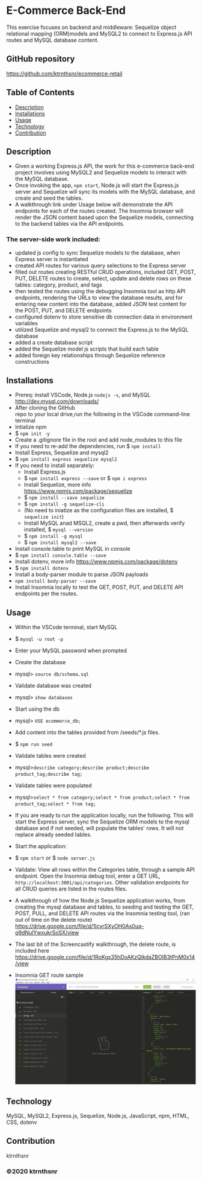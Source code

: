 # E-Commerce Back-End
This exercise focuses on backend and middleware: Sequelize object relational mapping (ORM)models and MySQL2 to connect to Express.js API routes and MySQL database content.

## GitHub repository
https://github.com/ktrnthsnr/ecommerce-retail

## Table of Contents
* [Description](#description)
* [Installations](#installations)
* [Usage](#usage)
* [Technology](#technology)
* [Contribution](#contribution)

## Description
- Given a working Express.js API, the work for this e-commerce back-end project involves using MySQL2 and Sequelize models to interact with the MySQL database. 
- Once invoking the app, `npm start`, Node.js will start the Express.js server and Sequelize will sync its models with the MySQL database, and create and seed the tables.
- A walkthrough link under Usage below will demonstrate the API endpoints for each of the routes created. The Insomnia browser will render the JSON content based upon the Sequelize models, connecting to the backend tables via the API endpoints.

### The server-side work included:
  - updated js config to sync Sequelize models to the database, when Express server is instantiated
  - created API routes for various query selections to the Express server
  - filled out routes creating RESTful CRUD operations, included GET, POST, PUT, DELETE routes to create, select, update and delete rows on these tables: category, product, and tags
  - then tested the routes using the debugging Insomnia tool as http API endpoints, rendering the URLs to view the database results, and for entering new content into the database, added JSON test content for the POST, PUT, and DELETE endpoints
  - configured dotenv to store sensitive db connection data in environment variables
  - utilized Sequelize and mysql2 to connect the Express.js to the MySQL database
  - added a create database script
  - added the Sequelize model js scripts that build each table 
  - added foreign key relationships through Sequelize reference constructions


## Installations
- Prereq: install VSCode, Node.js `nodejs -v`, and MySQL http://dev.mysql.com/downloads/
- After cloning the GitHub repo to your local drive,run the following in the VSCode command-line terminal
- Intialize npm
- $ `npm init -y`
- Create a .gitignore file in the root and add node_modules to this file
- If you need to re-add the dependencies, run $ `npm install`
- Install Express, Sequelize and mysql2
- $ `npm install express sequelize mysql2`
- If you need to install separately:
    - Install Express.js
    - $ `npm install express --save` or $ `npm i express`
    - Install Sequelize, more info https://www.npmjs.com/package/sequelize
    - $ `npm install --save sequelize`
    - $ `npm install -g sequelize-cli`
    - (No need to iniatize as the configuration files are installed, $ `sequelize init`)
    - Install MySQL anad MSQL2, create a pwd, then afterwards verify installed, $ `mysql --version`
    - $ `npm install -g mysql`
    - $ `npm install mysql2 --save`
- Install console.table to print MySQL in console
- $ `npm install console.table --save`
- Install dotenv, more info https://www.npmjs.com/package/dotenv
- $ `npm install dotenv`
- Install a body-parser module to parse JSON payloads
- `npm install body-parser --save`
- Install Insomnia locally to test the GET, POST, PUT, and DELETE API endpoints per the routes.

## Usage
- Within the VSCode terminal, start MySQL
-   $ `mysql -u root -p`
- Enter your MySQL password when prompted

- Create the database 
-   mysql> `source db/schema.sql`
- Validate database was created
-   mysql> `show databases`

- Start using the db
-   mysql> `USE ecommerce_db;`

- Add content into the tables provided from /seeds/*.js files.
-   $ `npm run seed`
- Validate tables were created
-  mysql>`describe category;describe product;describe product_tag;describe tag;`
- Validate tables were populated
-  mysql>`select * from category;select * from product;select * from product_tag;select * from tag;`

- If you are ready to run the application locally, run the following. This will start the Express server, sync the Sequelize ORM models to the mysql database and if not seeded, will populate the tables' rows. It will not replace already seeded tables.
- Start the application:
-   $ `npm start` or $ `node server.js`

- Validate: View all rows within the Categories table, through a sample API endpoint. Open the Insomnia debug tool, enter a GET URL, `http://localhost:3001/api/categories`.  Other validation endpoints for all CRUD queries are listed in the routes files.

- A walkthrough of how the Node.js Sequelize application works, from creating the mysql database and tables, to seeding and testing the GET, POST, PULL, and DELETE API routes via the Insomnia testing tool, (ran out of time on the delete route)
https://drive.google.com/file/d/1IcyrSXyOH0As0uq-q9dNulYwxukrSoSX/view
- The last bit of the  Screencastify walkthrough, the delete route, is included here https://drive.google.com/file/d/1RoKgs35hDoAKzQlkdaZBOlB3tPnM0x14/view

- Insomnia GET route sample
![Insomnia GET sample](./img/Insomnia-GETAllTags.jpg "Insomnia GET sample")

## Technology
MySQL, MySQL2, Express.js, Sequelize, Node.js, JavaScript, npm, HTML, CSS, dotenv

## Contribution
ktrnthsnr

### ©️2020 ktrnthsnr
